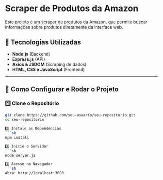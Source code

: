 # Scraper de Produtos da Amazon

Este projeto é um scraper de produtos da Amazon, que permite buscar informações sobre produtos diretamente da interface web.

## 🚀 Tecnologias Utilizadas

- **Node.js** (Backend)
- **Express.js** (API)
- **Axios & JSDOM** (Scraping de dados)
- **HTML, CSS e JavaScript** (Frontend)

---

## 📌 Como Configurar e Rodar o Projeto

### 1️⃣ **Clone o Repositório**
```sh
git clone https://github.com/seu-usuario/seu-repositorio.git
cd seu-repositorio

2️⃣ Instale as Dependências
```sh
npm install

3️⃣ Inicie o Servidor
```sh
node server.js

4️⃣ Acesse no Navegador
```sh
Abra: http://localhost:3000
